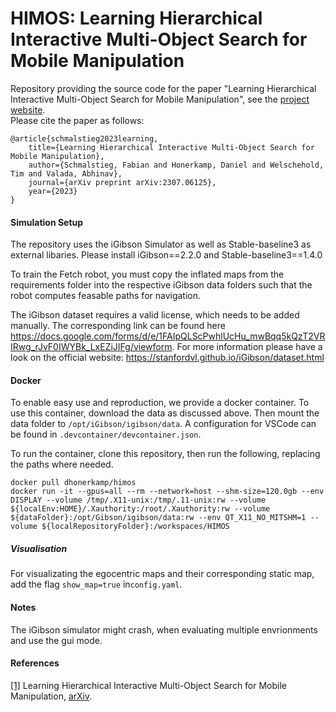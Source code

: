 # HIMOS: Learning Hierarchical Interactive Multi-Object Search for Mobile Manipulation

Repository providing the source code for the paper "Learning Hierarchical Interactive Multi-Object Search for Mobile Manipulation", see the [project website]([http://mobile-rl.cs.uni-freiburg.de/](http://himos.cs.uni-freiburg.de)).  
Please cite the paper as follows:

    @article{schmalstieg2023learning,
        title={Learning Hierarchical Interactive Multi-Object Search for Mobile Manipulation},
        author={Schmalstieg, Fabian and Honerkamp, Daniel and Welschehold, Tim and Valada, Abhinav},
        journal={arXiv preprint arXiv:2307.06125},
        year={2023}
    }



#### Simulation Setup
The repository uses the iGibson Simulator as well as Stable-baseline3 as external libaries. Please install iGibson==2.2.0 and Stable-baseline3==1.4.0

To train the Fetch robot, you must copy the inflated maps from the requirements folder into the respective iGibson data folders such that the robot computes feasable paths for navigation.

The iGibson dataset requires a valid license, which needs to be added manually. The corresponding link can be found here https://docs.google.com/forms/d/e/1FAIpQLScPwhlUcHu_mwBqq5kQzT2VRIRwg_rJvF0IWYBk_LxEZiJIFg/viewform.
For more information please have a look on the official website: https://stanfordvl.github.io/iGibson/dataset.html


#### Docker
To enable easy use and reproduction, we provide a docker container. To use this container, download the data as discussed above. Then mount the data folder to `/opt/iGibson/igibson/data`. A configuration for VSCode can be found in `.devcontainer/devcontainer.json`.

To run the container, clone this repository, then run the following, replacing the paths where needed.
```
docker pull dhonerkamp/himos
docker run -it --gpus=all --rm --network=host --shm-size=120.0gb --env DISPLAY --volume /tmp/.X11-unix:/tmp/.11-unix:rw --volume ${localEnv:HOME}/.Xauthority:/root/.Xauthority:rw --volume ${dataFolder}:/opt/Gibson/igibson/data:rw --env QT_X11_NO_MITSHM=1 --volume ${localRepositoryFolder}:/workspaces/HIMOS
```

##### Visualisation
For visualizating the egocentric maps and their corresponding static map, add the flag `show_map=true` in`config.yaml`.


#### Notes

The iGibson simulator might crash, when evaluating multiple envrionments and use the gui mode.

#### References
<a name="interactive-multi-object-search" href="https://arxiv.org/abs/2307.06125">[1]</a> Learning Hierarchical Interactive Multi-Object Search for Mobile Manipulation,
[arXiv]([https://arxiv.org/abs/2205.11384](https://arxiv.org/abs/2307.06125)https://arxiv.org/abs/2307.06125).

